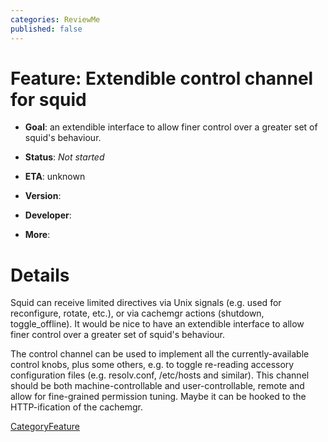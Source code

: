 ```yaml
---
categories: ReviewMe
published: false
---
```

# Feature: Extendible control channel for squid

  - **Goal**: an extendible interface to allow finer control over a
    greater set of squid's behaviour.

  - **Status**: *Not started*

<!-- end list -->

  - **ETA**: unknown

  - **Version**:

  - **Developer**:

  - **More**:

# Details

Squid can receive limited directives via Unix signals (e.g. used for
reconfigure, rotate, etc.), or via cachemgr actions (shutdown,
toggle_offline). It would be nice to have an extendible interface to
allow finer control over a greater set of squid's behaviour.

The control channel can be used to implement all the currently-available
control knobs, plus some others, e.g. to toggle re-reading accessory
configuration files (e.g. resolv.conf, /etc/hosts and similar). This
channel should be both machine-controllable and user-controllable,
remote and allow for fine-grained permission tuning. Maybe it can be
hooked to the HTTP-ification of the cachemgr.

[CategoryFeature](/CategoryFeature)
